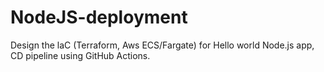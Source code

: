# NodeJS-deployment
Design the laC (Terraform, Aws ECS/Fargate) for Hello world Node.js app, CD pipeline using GitHub Actions.
